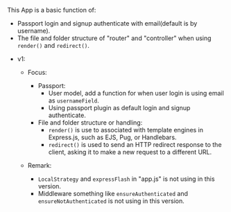 This App is a basic function of:
  - Passport login and signup authenticate with email(default is by username).
  - The file and folder structure of "router" and "controller" when using `render()` and `redirect()`.

* v1:
  * Focus:
    * Passport:
      - User model, add a function for when user login is using email as `usernameField`.
      - Using passport plugin as default login and signup authenticate.
    * File and folder structure or handling:
      - `render()` is use to associated with template engines in Express.js, such as EJS, Pug, or Handlebars.
      - `redirect()` is used to send an HTTP redirect response to the client, asking it to make a new request to a different URL.

  * Remark:
    - `LocalStrategy` and `expressFlash` in "app.js" is not using in this version.
    - Middleware something like `ensureAuthenticated` and `ensureNotAuthenticated` is not using in this version.
